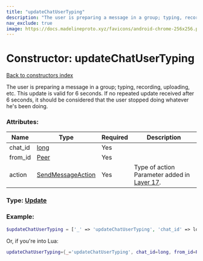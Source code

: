 ```yaml
---
title: "updateChatUserTyping"
description: "The user is preparing a message in a group; typing, recording, uploading, etc. This update is valid for 6 seconds. If no repeated update received after 6 seconds, it should be considered that the user stopped doing whatever he's been doing."
nav_exclude: true
image: https://docs.madelineproto.xyz/favicons/android-chrome-256x256.png
---
```

# Constructor: updateChatUserTyping  
[Back to constructors index](index.md)



The user is preparing a message in a group; typing, recording, uploading, etc. This update is valid for 6 seconds. If no repeated update received after 6 seconds, it should be considered that the user stopped doing whatever he's been doing.

### Attributes:

| Name     |    Type       | Required | Description |
|----------|---------------|----------|-------------|
|chat\_id|[long](../types/long.md) | Yes|
|from\_id|[Peer](../types/Peer.md) | Yes|
|action|[SendMessageAction](../types/SendMessageAction.md) | Yes|Type of action<br>Parameter added in [Layer 17](https://core.telegram.org/api/layers#layer-17).|



### Type: [Update](../types/Update.md)


### Example:

```php
$updateChatUserTyping = ['_' => 'updateChatUserTyping', 'chat_id' => long, 'from_id' => Peer, 'action' => SendMessageAction];
```  


Or, if you're into Lua:

```lua
updateChatUserTyping={_='updateChatUserTyping', chat_id=long, from_id=Peer, action=SendMessageAction}

```


